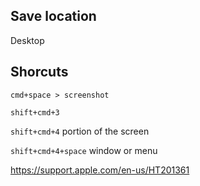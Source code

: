 ## Save location

Desktop

## Shorcuts

`cmd+space > screenshot`

`shift+cmd+3`

`shift+cmd+4` portion of the screen

`shift+cmd+4+space` window or menu

https://support.apple.com/en-us/HT201361
